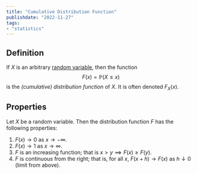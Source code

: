 ```yaml
---
title: "Cumulative Distribution Function"
publishdate: "2022-11-27"
tags:
- "statistics"
---
```


## Definition
If $X$ is an arbitrary [random variable](statistics/random-variable.md), then the function
$$F(x) = \mathbb{P}(X \leq x)$$
is the *(cumulative) distribution function* of $X$. It is often denoted $F_X(x)$.

## Properties
Let $X$ be a random variable. Then the distribution function $F$ has the following properties:
1. $F(x) \to 0$ as $x \to -\infty$.
2. $F(x) \to 1$ as $x \to \infty$.
3. $F$ is an increasing function; that is $x > y \implies F(x) \geq F(y)$.
4. $F$ is continuous from the right; that is, for all $x$, $F(x + h) \to F(x)$ as $h \downarrow 0$ (limit from above).
